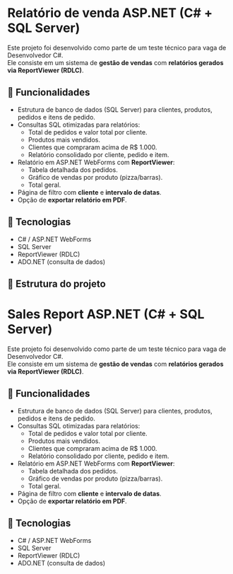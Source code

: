 # Relatório de venda ASP.NET (C# + SQL Server)

Este projeto foi desenvolvido como parte de um teste técnico para vaga de Desenvolvedor C#.  
Ele consiste em um sistema de **gestão de vendas** com **relatórios gerados via ReportViewer (RDLC)**.

## 🔹 Funcionalidades
- Estrutura de banco de dados (SQL Server) para clientes, produtos, pedidos e itens de pedido.
- Consultas SQL otimizadas para relatórios:
  - Total de pedidos e valor total por cliente.
  - Produtos mais vendidos.
  - Clientes que compraram acima de R$ 1.000.
  - Relatório consolidado por cliente, pedido e item.
- Relatório em ASP.NET WebForms com **ReportViewer**:
  - Tabela detalhada dos pedidos.
  - Gráfico de vendas por produto (pizza/barras).
  - Total geral.
- Página de filtro com **cliente** e **intervalo de datas**.
- Opção de **exportar relatório em PDF**.

## 🔹 Tecnologias
- C# / ASP.NET WebForms
- SQL Server
- ReportViewer (RDLC)
- ADO.NET (consulta de dados)

## 🔹 Estrutura do projeto
# Sales Report ASP.NET (C# + SQL Server)

Este projeto foi desenvolvido como parte de um teste técnico para vaga de Desenvolvedor C#.  
Ele consiste em um sistema de **gestão de vendas** com **relatórios gerados via ReportViewer (RDLC)**.

## 🔹 Funcionalidades
- Estrutura de banco de dados (SQL Server) para clientes, produtos, pedidos e itens de pedido.
- Consultas SQL otimizadas para relatórios:
  - Total de pedidos e valor total por cliente.
  - Produtos mais vendidos.
  - Clientes que compraram acima de R$ 1.000.
  - Relatório consolidado por cliente, pedido e item.
- Relatório em ASP.NET WebForms com **ReportViewer**:
  - Tabela detalhada dos pedidos.
  - Gráfico de vendas por produto (pizza/barras).
  - Total geral.
- Página de filtro com **cliente** e **intervalo de datas**.
- Opção de **exportar relatório em PDF**.

## 🔹 Tecnologias
- C# / ASP.NET WebForms
- SQL Server
- ReportViewer (RDLC)
- ADO.NET (consulta de dados)
